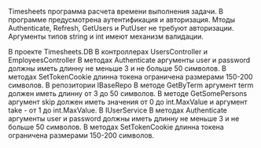 Timesheets программа расчета времени выполнения задачи. В программе предусмотрена аутентификация и авторизация. 
Мтоды Authenticate, Refresh, GetUsers и PutUser не требуют авторизации. 
Аргументы типов string и int имеют механизм валидации.

В проекте Timesheets.DB 
    В контроллерах UsersController и EmployeesController
         В методах Authenticate аргументы user и password должны иметь длинну не меньше 3 и не больше 50 символов.
         В методах SetTokenCookie длинна токена ограничена размерами 150-200 символов.
    В репозитории IBaseRepo 
        В методе GetByTerm аргумент term должен иметь длинну от 3 до 50 символов.
        В методе GetSomePersons аргумент skip должен иметь значения  от 0 до int.MaxValue и аргумент take - от 1 до int.MaxValue.
    В IUserService 
        В методах Authenticate аргументы user и password должны иметь длинну не меньше 3 и не больше 50 символов.
         В методах SetTokenCookie длинна токена ограничена размерами 150-200 символов.
